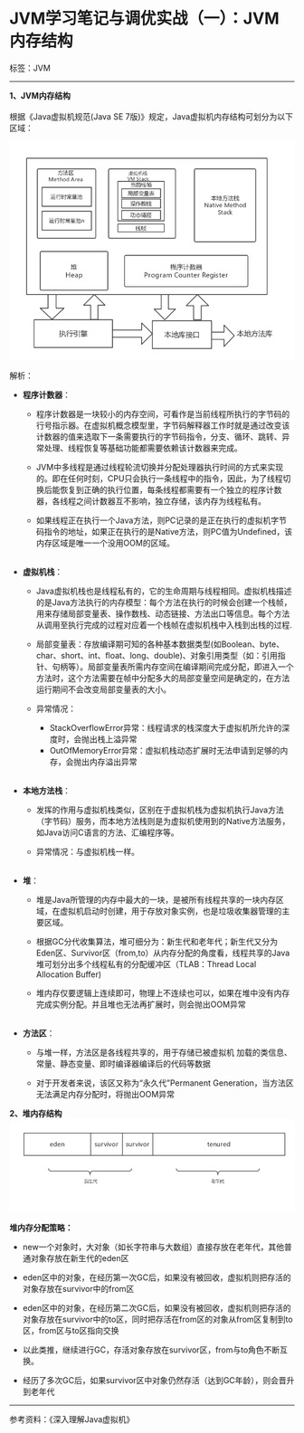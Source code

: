 ﻿# JVM学习笔记与调优实战（一）：JVM内存结构

标签：JVM

---

**1、JVM内存结构**
<br></br>
根据《Java虚拟机规范(Java SE 7版)》规定，Java虚拟机内存结构可划分为以下区域：

![Java内存结构][1]


解析：

 - **程序计数器**：
    - 程序计数器是一块较小的内存空间，可看作是当前线程所执行的字节码的行号指示器。在虚拟机概念模型里，字节码解释器工作时就是通过改变该计数器的值来选取下一条需要执行的字节码指令，分支、循环、跳转、异常处理、线程恢复等基础功能都需要依赖该计数器来完成。

    - JVM中多线程是通过线程轮流切换并分配处理器执行时间的方式来实现的。即在任何时刻，CPU只会执行一条线程中的指令，因此，为了线程切换后能恢复到正确的执行位置，每条线程都需要有一个独立的程序计数器，各线程之间计数器互不影响，独立存储，该内存为线程私有。

    - 如果线程正在执行一个Java方法，则PC记录的是正在执行的虚拟机字节码指令的地址，如果正在执行的是Native方法，则PC值为Undefined，该内存区域是唯一一个没用OOM的区域。
<br></br>
 - **虚拟机栈**：
     - Java虚拟机栈也是线程私有的，它的生命周期与线程相同。虚拟机栈描述的是Java方法执行的内存模型：每个方法在执行的时候会创建一个栈帧，用来存储局部变量表、操作数栈、动态链接、方法出口等信息。每个方法从调用至执行完成的过程对应着一个栈帧在虚拟机栈中入栈到出栈的过程.

     - 局部变量表：存放编译期可知的各种基本数据类型(如Boolean、byte、char、short、int、float、long、double)、对象引用类型（如：引用指针、句柄等）。局部变量表所需内存空间在编译期间完成分配，即进入一个方法时，这个方法需要在帧中分配多大的局部变量空间是确定的，在方法运行期间不会改变局部变量表的大小。

     - 异常情况：
         - StackOverflowError异常：线程请求的栈深度大于虚拟机所允许的深度时，会抛出栈上溢异常
         - OutOfMemoryError异常：虚拟机栈动态扩展时无法申请到足够的内存，会抛出内存溢出异常
<br></br>
 - **本地方法栈**：
    - 发挥的作用与虚拟机栈类似，区别在于虚拟机栈为虚拟机执行Java方法（字节码）服务，而本地方法栈则是为虚拟机使用到的Native方法服务，如Java访问C语言的方法、汇编程序等。

    - 异常情况：与虚拟机栈一样。
<br></br>

 - **堆**：
    - 堆是Java所管理的内存中最大的一块，是被所有线程共享的一块内存区域，在虚拟机启动时创建，用于存放对象实例，也是垃圾收集器管理的主要区域。

    - 根据GC分代收集算法，堆可细分为：新生代和老年代；新生代又分为Eden区、Survivor区（from,to）从内存分配的角度看，线程共享的Java堆可划分出多个线程私有的分配缓冲区（TLAB：Thread Local Allocation Buffer)

    - 堆内存仅要逻辑上连续即可，物理上不连续也可以，如果在堆中没有内存完成实例分配。并且堆也无法再扩展时，则会抛出OOM异常
<br></br>
 - **方法区**：
    - 与堆一样，方法区是各线程共享的，用于存储已被虚拟机 加载的类信息、常量、静态变量、即时编译器编译后的代码等数据

    - 对于开发者来说，该区又称为“永久代”Permanent Generation，当方法区无法满足内存分配时，将抛出OOM异常

**2、堆内存结构**
![堆内存结构][2]


  [1]: https://raw.githubusercontent.com/Angelswen/JVM-LearningAndOptimize/master/image/Java%E5%86%85%E5%AD%98%E7%BB%93%E6%9E%84.png
  [2]: https://raw.githubusercontent.com/Angelswen/JVM-LearningAndOptimize/master/image/%E5%A0%86%E5%86%85%E5%AD%98%E7%BB%93%E6%9E%84.png
  
**堆内存分配策略：**

 - new一个对象时，大对象（如长字符串与大数组）直接存放在老年代，其他普通对象存放在新生代的eden区
 
 - eden区中的对象，在经历第一次GC后，如果没有被回收，虚拟机则把存活的对象存放在survivor中的from区

 - eden区中的对象，在经历第二次GC后，如果没有被回收，虚拟机则把存活的对象存放在survivor中的to区，同时把存活在from区的对象从from区复制到to区，from区与to区指向交换

 - 以此类推，继续进行GC，存活对象存放在survivor区，from与to角色不断互换。

 - 经历了多次GC后，如果survivor区中对象仍然存活（达到GC年龄），则会晋升到老年代

---
参考资料：《深入理解Java虚拟机》
